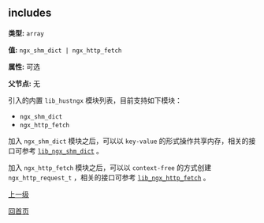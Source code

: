 includes
----------

**类型:** `array`

**值:** `ngx_shm_dict | ngx_http_fetch`

**属性:** 可选

**父节点:** 无

引入的内置 `lib_hustngx` 模块列表，目前支持如下模块：  

* `ngx_shm_dict`
* `ngx_http_fetch`

加入 `ngx_shm_dict` 模块之后，可以以 `key-value` 的形式操作共享内存，相关的接口可参考 [`lib_ngx_shm_dict`](../lib_hustngx/core_module.md) 。

加入 `ngx_http_fetch` 模块之后，可以以 `context-free` 的方式创建 `ngx_http_request_t` ，相关的接口可参考 [`lib_ngx_http_fetch`](../lib_hustngx/http_module.md) 。

[上一级](../ngx_wizard.md)

[回首页](../../index.md)